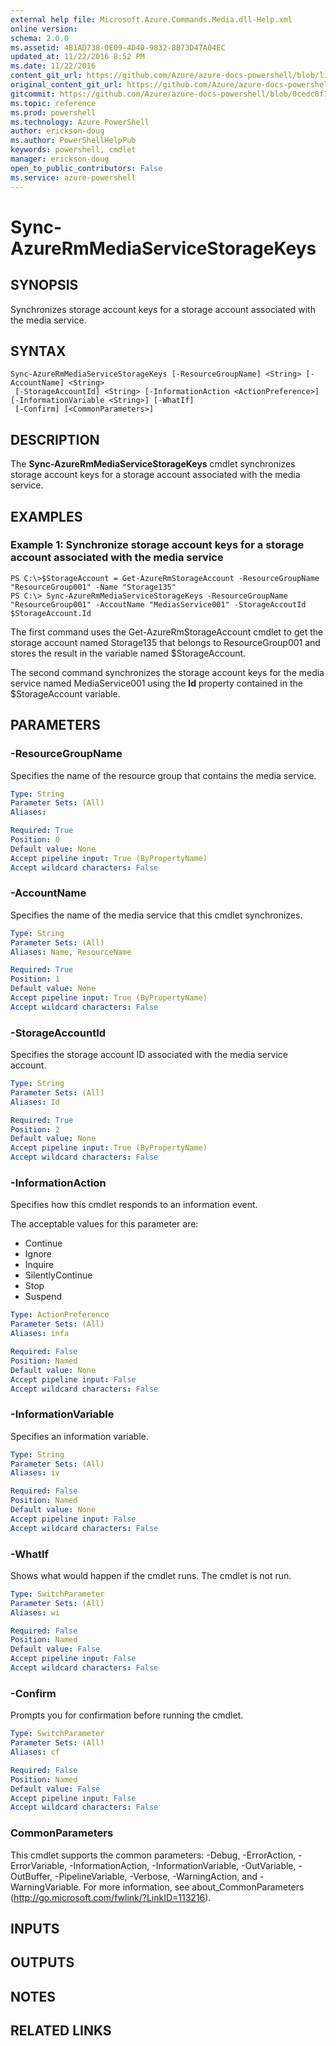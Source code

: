 ```yaml
---
external help file: Microsoft.Azure.Commands.Media.dll-Help.xml
online version: 
schema: 2.0.0
ms.assetid: 4B1AD738-0E09-4D40-9832-8B73D47A04EC
updated_at: 11/22/2016 8:52 PM
ms.date: 11/22/2016
content_git_url: https://github.com/Azure/azure-docs-powershell/blob/live/azureps-cmdlets-docs/ResourceManager/AzureRM.Media/v0.2.0/Sync-AzureRmMediaServiceStorageKeys.md
original_content_git_url: https://github.com/Azure/azure-docs-powershell/blob/live/azureps-cmdlets-docs/ResourceManager/AzureRM.Media/v0.2.0/Sync-AzureRmMediaServiceStorageKeys.md
gitcommit: https://github.com/Azure/azure-docs-powershell/blob/0cedc8f73bc96cf5ac4c69144e17b3de601fd3cc/azureps-cmdlets-docs/ResourceManager/AzureRM.Media/v0.2.0/Sync-AzureRmMediaServiceStorageKeys.md
ms.topic: reference
ms.prod: powershell
ms.technology: Azure PowerShell
author: erickson-doug
ms.author: PowerShellHelpPub
keywords: powershell, cmdlet
manager: erickson-doug
open_to_public_contributors: False
ms.service: azure-powershell
---
```


# Sync-AzureRmMediaServiceStorageKeys

## SYNOPSIS
Synchronizes storage account keys for a storage account associated with the media service.

## SYNTAX

```
Sync-AzureRmMediaServiceStorageKeys [-ResourceGroupName] <String> [-AccountName] <String>
 [-StorageAccountId] <String> [-InformationAction <ActionPreference>] [-InformationVariable <String>] [-WhatIf]
 [-Confirm] [<CommonParameters>]
```

## DESCRIPTION
The **Sync-AzureRmMediaServiceStorageKeys** cmdlet synchronizes storage account keys for a storage account associated with the media service.

## EXAMPLES

### Example 1: Synchronize storage account keys for a storage account associated with the media service
```
PS C:\>$StorageAccount = Get-AzureRmStorageAccount -ResourceGroupName "ResourceGroup001" -Name "Storage135"
PS C:\> Sync-AzureRmMediaServiceStorageKeys -ResourceGroupName "ResourceGroup001" -AccoutName "MediasService001" -StorageAccoutId $StorageAccount.Id
```

The first command uses the Get-AzureRmStorageAccount cmdlet to get the storage account named Storage135 that belongs to ResourceGroup001 and stores the result in the variable named $StorageAccount.

The second command synchronizes the storage account keys for the media service named MediaService001 using the **Id** property contained in the $StorageAccount variable.

## PARAMETERS

### -ResourceGroupName
Specifies the name of the resource group that contains the media service.

```yaml
Type: String
Parameter Sets: (All)
Aliases: 

Required: True
Position: 0
Default value: None
Accept pipeline input: True (ByPropertyName)
Accept wildcard characters: False
```

### -AccountName
Specifies the name of the media service that this cmdlet synchronizes.

```yaml
Type: String
Parameter Sets: (All)
Aliases: Name, ResourceName

Required: True
Position: 1
Default value: None
Accept pipeline input: True (ByPropertyName)
Accept wildcard characters: False
```

### -StorageAccountId
Specifies the storage account ID associated with the media service account.

```yaml
Type: String
Parameter Sets: (All)
Aliases: Id

Required: True
Position: 2
Default value: None
Accept pipeline input: True (ByPropertyName)
Accept wildcard characters: False
```

### -InformationAction
Specifies how this cmdlet responds to an information event.

The acceptable values for this parameter are:

- Continue
- Ignore
- Inquire
- SilentlyContinue
- Stop
- Suspend

```yaml
Type: ActionPreference
Parameter Sets: (All)
Aliases: infa

Required: False
Position: Named
Default value: None
Accept pipeline input: False
Accept wildcard characters: False
```

### -InformationVariable
Specifies an information variable.

```yaml
Type: String
Parameter Sets: (All)
Aliases: iv

Required: False
Position: Named
Default value: None
Accept pipeline input: False
Accept wildcard characters: False
```

### -WhatIf
Shows what would happen if the cmdlet runs.
The cmdlet is not run.

```yaml
Type: SwitchParameter
Parameter Sets: (All)
Aliases: wi

Required: False
Position: Named
Default value: False
Accept pipeline input: False
Accept wildcard characters: False
```

### -Confirm
Prompts you for confirmation before running the cmdlet.

```yaml
Type: SwitchParameter
Parameter Sets: (All)
Aliases: cf

Required: False
Position: Named
Default value: False
Accept pipeline input: False
Accept wildcard characters: False
```

### CommonParameters
This cmdlet supports the common parameters: -Debug, -ErrorAction, -ErrorVariable, -InformationAction, -InformationVariable, -OutVariable, -OutBuffer, -PipelineVariable, -Verbose, -WarningAction, and -WarningVariable. For more information, see about_CommonParameters (http://go.microsoft.com/fwlink/?LinkID=113216).

## INPUTS

## OUTPUTS

## NOTES

## RELATED LINKS

